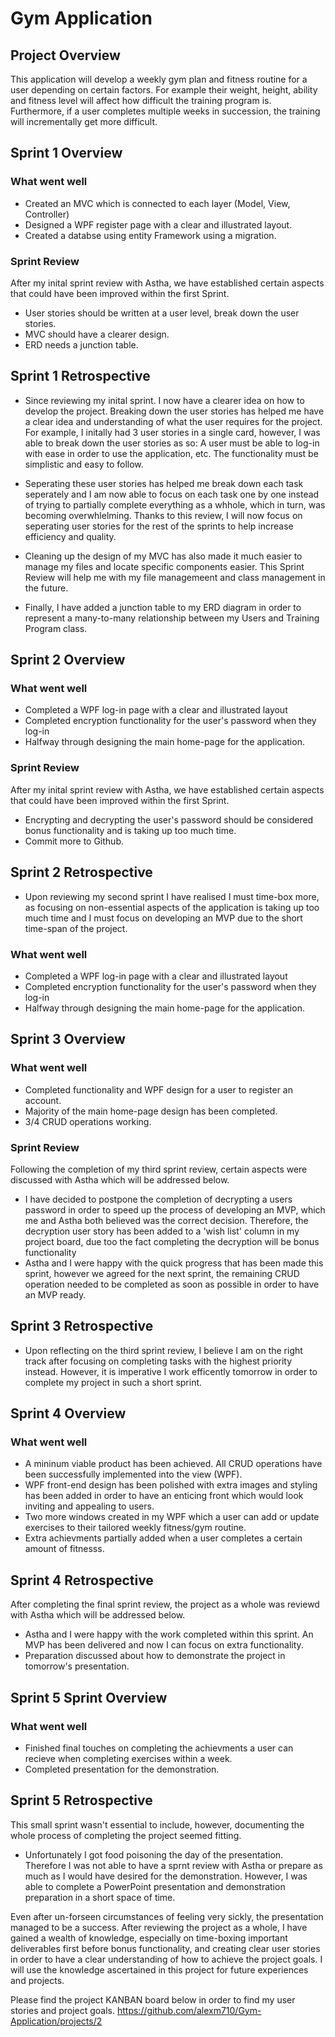 # Gym Application

## Project Overview 
This application will develop a weekly gym plan and fitness routine for a user depending on certain factors. For example their weight, height, ability and fitness level will affect how difficult the training program is. Furthermore, if a user completes multiple weeks in succession, the training will incrementally get more difficult.

## Sprint 1 Overview  

### What went well
- Created an MVC which is connected to each layer (Model, View, Controller)
- Designed a WPF register page with a clear and illustrated layout.
- Created a databse using entity Framework using a migration.

### Sprint Review
After my inital sprint review with Astha, we have established certain aspects that could have been improved within the first Sprint.
- User stories should be written at a user level, break down the user stories.
- MVC should have a clearer design.
- ERD needs a junction table.

## Sprint 1 Retrospective 

- Since reviewing my inital sprint. I now have a clearer idea on how to develop the project. Breaking down the user stories has helped me have a clear idea and understanding of what the user requires for the project. For example, I initally had 3 user stories in a single card, however, I was able to break down the user stories as so: A user must be able to log-in with ease in order to use the application, etc. The functionality must be simplistic and easy to follow. 

- Seperating these user stories has helped me break down each task seperately and I am now able to focus on each task one by one instead of trying to partially complete everything as a whhole, which in turn, was becoming overwhlelming. Thanks to this review, I will now focus on seperating user stories for the rest of the sprints to help increase efficiency and quality.

- Cleaning up the design of my MVC has also made it much easier to manage my files and locate specific components easier. This Sprint Review will help me with my file managemeent and class management in the future.

- Finally, I have added a junction table to my ERD diagram in order to represent a many-to-many relationship between my Users and Training Program class.

## Sprint 2 Overview  

### What went well
- Completed a WPF log-in page with a clear and illustrated layout 
- Completed encryption functionality for the user's password when they log-in
- Halfway through designing the main home-page for the application.

### Sprint Review
After my inital sprint review with Astha, we have established certain aspects that could have been improved within the first Sprint.
- Encrypting and decrypting the user's password should be considered bonus functionality and is taking up too much time.
- Commit more to Github.

## Sprint 2 Retrospective

- Upon reviewing my second sprint I have realised I must time-box more, as focusing on non-essential aspects of the application is taking up too much time and I must focus on developing an MVP due to the short time-span of the project.

### What went well
- Completed a WPF log-in page with a clear and illustrated layout 
- Completed encryption functionality for the user's password when they log-in
- Halfway through designing the main home-page for the application.


## Sprint 3 Overview

### What went well
- Completed functionality and WPF design for a user to register an account.
- Majority of the main home-page design has been completed. 
- 3/4 CRUD operations working.

### Sprint Review 
Following the completion of my third sprint review, certain aspects were discussed with Astha which will be addressed below.
- I have decided to postpone the completion of decrypting a users password in order to speed up the process of developing an MVP, which me and Astha both believed was the correct decision. Therefore, the decryption user story has been added to a 'wish list' column in my project board, due too the fact completing the decryption will be bonus functionality
- Astha and I were happy with the quick progress that has been made this sprint, however we agreed for the next sprint, the remaining CRUD operation needed to be completed as soon as possible in order to have an MVP ready.

## Sprint 3 Retrospective
- Upon reflecting on the third sprint review, I believe I am on the right track after focusing on completing tasks with the highest priority instead. However, it is imperative I work efficently tomorrow in order to complete my project in such a short sprint.

## Sprint 4 Overview 

### What went well
- A mininum viable product has been achieved. All CRUD operations have been successfully implemented into the view (WPF).
- WPF front-end design has been polished with extra images and styling has been added in order to have an enticing front which would look inviting and appealing to users.
- Two more windows created in my WPF which a user can add or update exercises to their tailored weekly fitness/gym routine.
- Extra achievments partially added when a user completes a certain amount of fitnesss.

## Sprint 4 Retrospective
After completing the final sprint review, the project as a whole was reviewd with Astha which will be addressed below.
- Astha and I were happy with the work completed within this sprint. An MVP has been delivered and now I can focus on extra functionality.
- Preparation discussed about how to demonstrate the project in tomorrow's presentation.

## Sprint 5 Sprint Overview

### What went well
- Finished final touches on completing the achievments a user can recieve when completing exercises within a week.
- Completed presentation for the demonstration.

## Sprint 5 Retrospective
This small sprint wasn't essential to include, however, documenting the whole process of completing the project seemed fitting.

- Unfortunately I got food poisoning the day of the presentation. Therefore I was not able to have a sprnt review with Astha or prepare as much as I would have desired for the demonstration. However, I was able to complete a PowerPoint presentation and demonstration preparation in a short space of time.

Even after un-forseen circumstances of feeling very sickly, the presentation managed to be a success. After reviewing the project as a whole, I have gained a wealth of knowledge, especially on time-boxing important deliverables first before bonus functionality, and creating clear user stories in order to have a clear understanding of how to achieve the project goals. I will use the knowledge ascertained in this project for future experiences and projects.

Please find the project KANBAN board below in order to find my user stories and project goals.
https://github.com/alexm710/Gym-Application/projects/2
